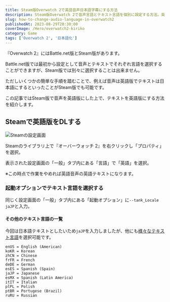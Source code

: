 ```yaml
---
title: Steam版Overwatch 2で英語音声日本語字幕にする方法
description: Steam版Overwatch 2で音声言語とテキスト言語を個別に設定する方法。英語音声で日本語字幕を表示したいプレイヤー向けに、起動オプションを使った設定手順と対応言語リストを解説。
slug: how-to-change-audio-language-in-overwatch2
publishedAt: 2023-08-29T20:30:00
coverImage: /Hero/overwatch2-kiriko
category: Game
tags: ['Overwatch 2', '日本語化']
---
```


『Overwatch 2』にはBattle.net版とSteam版があります。

Battle.net版では最初から設定として音声とテキストでそれぞれ言語を選択することができますが、Steam版では別々に選択することは出来ません。

ただしいくつかの簡単な手順を踏むことで、例えば音声は英語版でテキストは日本語にするといったことがSteam版でも可能です。

この記事ではSteam版で音声を英語版にした上で、テキストを英語版にする方法を紹介します。

## Steamで英語版をDLする

![Steamの設定画面](/Tech/ow2-change-language)

Steamのライブラリ上で『オーバーウォッチ 2』を右クリックし「プロパティ」を選択。

表示された設定画面の「一般」タブ内にある「言語」で「英語」を選択。

※この時点で作業をやめれば英語音声の英語テキストになります。

### 起動オプションでテキスト言語を選択する

同じく設定画面の「一般」タブ内にある「起動オプション」に`--tank_Locale jaJP`と入力。

#### その他のテキスト言語の一覧

今回は日本語テキストとしたいため`jaJP`を入力しましたが、他にも[様々なテキスト言語](https://us.forums.blizzard.com/en/overwatch/t/change-textvoice-language-on-steam/838254/13)を選択可能です。

```text
enUS = English (American)
koKR = Korean
zhCN = Chinese
frFR = French
deDE = German
esES = Spanish (Spain)
jaJP = Japanese
esMX = Spanish (Latin America)
itIT = Italian
plPL = Polish
ptBR = Portugese (Brazil)
ruRU = Russian
```
